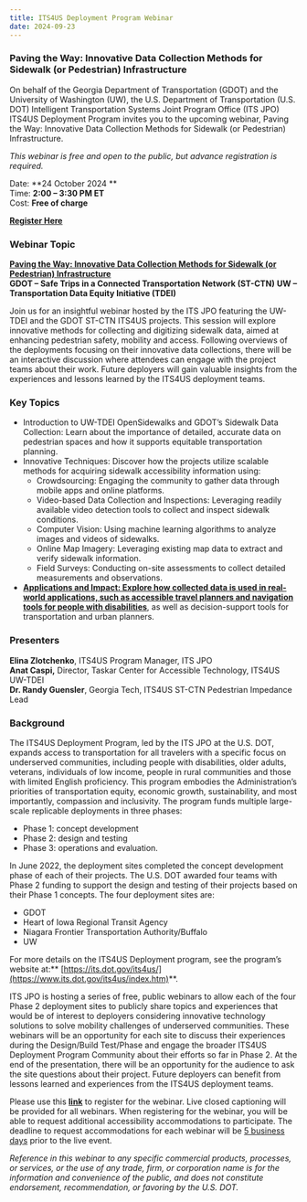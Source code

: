 ```yaml
---
title: ITS4US Deployment Program Webinar
date: 2024-09-23
---
```

### Paving the Way: Innovative Data Collection Methods for Sidewalk (or Pedestrian) Infrastructure

On behalf of the Georgia Department of Transportation (GDOT) and the University of Washington (UW), the U.S. Department of Transportation (U.S. DOT) Intelligent Transportation Systems Joint Program Office (ITS JPO) ITS4US Deployment Program invites you to the upcoming webinar, Paving the Way: Innovative Data Collection Methods for Sidewalk (or Pedestrian) Infrastructure.

*This webinar is free and open to the public, but advance registration is required.*

Date: **24 October 2024 **  
Time: **2:00 – 3:30 PM ET**  
Cost: **Free of charge**

[**Register Here**](https://www.eventbrite.com/e/its4us-webinar-georgia-dot-and-university-of-washington-registration-1020563291277?aff=oddtdtcreator)

### Webinar Topic

**<u>Paving the Way: Innovative Data Collection Methods for Sidewalk (or Pedestrian) Infrastructure</u>**<u><br></u>**GDOT – Safe Trips in a Connected Transportation Network (ST-CTN)** **UW – Transportation Data Equity Initiative (TDEI)**

Join us for an insightful webinar hosted by the ITS JPO featuring the UW-TDEI and the GDOT ST-CTN ITS4US projects. This session will explore innovative methods for collecting and digitizing sidewalk data, aimed at enhancing pedestrian safety, mobility and access. Following overviews of the deployments focusing on their innovative data collections, there will be an interactive discussion where attendees can engage with the project teams about their work. Future deployers will gain valuable insights from the experiences and lessons learned by the ITS4US deployment teams.

### Key Topics

- Introduction to UW-TDEI OpenSidewalks and GDOT’s Sidewalk Data Collection: Learn about the importance of detailed, accurate data on pedestrian spaces and how it supports equitable transportation planning.
- Innovative Techniques: Discover how the projects utilize scalable methods for acquiring sidewalk accessibility information using:
    - Crowdsourcing: Engaging the community to gather data through mobile apps and online platforms.
    - Video-based Data Collection and Inspections: Leveraging readily available video detection tools to collect and inspect sidewalk conditions.
    - Computer Vision: Using machine learning algorithms to analyze images and videos of sidewalks.
    - Online Map Imagery: Leveraging existing map data to extract and verify sidewalk information.
    - Field Surveys: Conducting on-site assessments to collect detailed measurements and observations.
- **[Applications and Impact: Explore how collected data is used in real-world applications, such as accessible travel planners and navigation tools for people with disabilities](https://depts.washington.edu/trac/major-programs/transportation-data-equity-initiative/)**, as well as decision-support tools for transportation and urban planners.

### Presenters

**Elina Zlotchenko**, ITS4US Program Manager, ITS JPO  
**Anat Caspi,** Director, Taskar Center for Accessible Technology, ITS4US UW-TDEI  
**Dr. Randy Guensler**, Georgia Tech, ITS4US ST-CTN Pedestrian Impedance Lead  

### Background

The ITS4US Deployment Program, led by the ITS JPO at the U.S. DOT, expands access to transportation for all travelers with a specific focus on underserved communities, including people with disabilities, older adults, veterans, individuals of low income, people in rural communities and those with limited English proficiency. This program embodies the Administration’s priorities of transportation equity, economic growth, sustainability, and most importantly, compassion and inclusivity. The program funds multiple large-scale replicable deployments in three phases:

- Phase 1: concept development
- Phase 2: design and testing
- Phase 3: operations and evaluation.

In June 2022, the deployment sites completed the concept development phase of each of their projects. The U.S. DOT awarded four teams with Phase 2 funding to support the design and testing of their projects based on their Phase 1 concepts. The four deployment sites are:

- GDOT
- Heart of Iowa Regional Transit Agency
- Niagara Frontier Transportation Authority/Buffalo
- UW

For more details on the ITS4US Deployment program, see the program’s website at:** [https://its.dot.gov/its4us/](https://www.its.dot.gov/its4us/index.htm)**.

ITS JPO is hosting a series of free, public webinars to allow each of the four Phase 2 deployment sites to publicly share topics and experiences that would be of interest to deployers considering innovative technology solutions to solve mobility challenges of underserved communities. These webinars will be an opportunity for each site to discuss their experiences during the Design/Build Test/Phase and engage the broader ITS4US Deployment Program Community about their efforts so far in Phase 2. At the end of the presentation, there will be an opportunity for the audience to ask the site questions about their project. Future deployers can benefit from lessons learned and experiences from the ITS4US deployment teams.  

Please use this [**link**](https://www.eventbrite.com/e/its4us-webinar-georgia-dot-and-university-of-washington-registration-1020563291277?aff=oddtdtcreator) to register for the webinar. Live closed captioning will be provided for all webinars. When registering for the webinar, you will be able to request additional accessibility accommodations to participate. The deadline to request accommodations for each webinar will be <u>5 business days</u> prior to the live event.

*Reference in this webinar to any specific commercial products, processes, or services, or the use of any trade, firm, or corporation name is for the information and convenience of the public, and does not constitute endorsement, recommendation, or favoring by the U.S. DOT.*